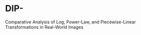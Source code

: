 # DIP-
Comparative Analysis of Log, Power-Law, and Piecewise-Linear Transformations in Real-World Images

